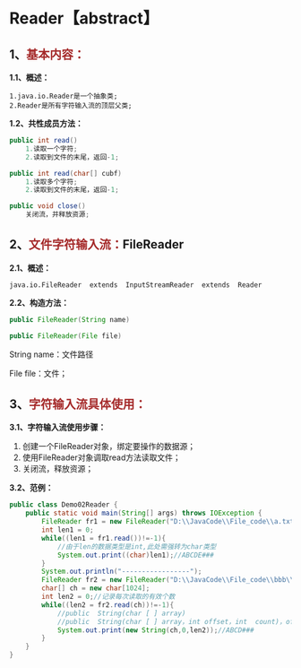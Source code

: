 # Reader【abstract】

## 1、<span style="color:brown">基本内容：</span>

**1.1、概述：**

```apl
1.java.io.Reader是一个抽象类;
2.Reader是所有字符输入流的顶层父类;
```

**1.2、共性成员方法：**

```java
public int read()
    1.读取一个字符;
    2.读取到文件的末尾，返回-1;
```

```java
public int read(char[] cubf)
    1.读取多个字符;
	2.读取到文件的末尾，返回-1;
```

```java
public void close()
    关闭流，并释放资源;
```

## 2、<span style="color:brown">文件字符输入流：</span>FileReader

**2.1、概述：**

`java.io.FileReader  extends  InputStreamReader  extends  Reader`

**2.2、构造方法：**

```java
public FileReader(String name)
```

```java
public FileReader(File file)
```

String name：文件路径

File file：文件；

## 3、<span style="color:brown">字符输入流具体使用：</span>

**3.1、字符输入流使用步骤：**

1. 创建一个FileReader对象，绑定要操作的数据源；
2. 使用FileReader对象调取read方法读取文件；
3. 关闭流，释放资源；

**3.2、范例：**

```java
public class Demo02Reader {
    public static void main(String[] args) throws IOException {
        FileReader fr1 = new FileReader("D:\\JavaCode\\File_code\\a.txt");
        int len1 = 0;
        while((len1 = fr1.read())!=-1){
            //由于len的数据类型是int,此处需强转为char类型
            System.out.print((char)len1);//ABCDE###
        }
        System.out.println("-----------------");
        FileReader fr2 = new FileReader("D:\\JavaCode\\File_code\\bbb\\2.txt");
        char[] ch = new char[1024];
        int len2 = 0;//记录每次读取的有效个数
        while((len2 = fr2.read(ch))!=-1){
            //public  String(char [ ] array)
            //public  String(char [ ] array，int offset，int  count)，offset:起始位置索引，count：读取的个数
            System.out.print(new String(ch,0,len2));//ABCD###
        }
    }
}
```
